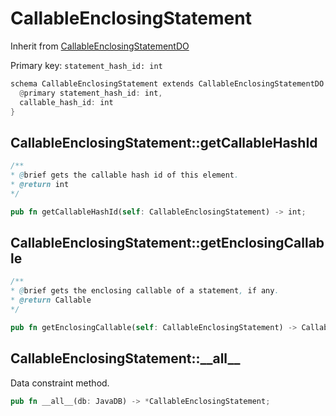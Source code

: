 # CallableEnclosingStatement

Inherit from [CallableEnclosingStatementDO](./CallableEnclosingStatementDO.md)

Primary key: `statement_hash_id: int`

```rust
schema CallableEnclosingStatement extends CallableEnclosingStatementDO {
  @primary statement_hash_id: int,
  callable_hash_id: int
}
```
## CallableEnclosingStatement::getCallableHashId

```java
/**
* @brief gets the callable hash id of this element.
* @return int
*/
```
```rust
pub fn getCallableHashId(self: CallableEnclosingStatement) -> int;
```
## CallableEnclosingStatement::getEnclosingCallable

```java
/**
* @brief gets the enclosing callable of a statement, if any.
* @return Callable
*/
```
```rust
pub fn getEnclosingCallable(self: CallableEnclosingStatement) -> Callable;
```
## CallableEnclosingStatement::\_\_all\_\_

Data constraint method.

```rust
pub fn __all__(db: JavaDB) -> *CallableEnclosingStatement;
```
